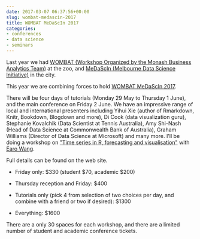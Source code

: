 ```yaml
---
date: 2017-03-07 06:37:56+00:00
slug: wombat-medascin-2017
title: WOMBAT MeDaScIn 2017
categories:
- conferences
- data science
- seminars
---
```


Last year we had [WOMBAT (Workshop Organized by the Monash Business Analytics Team)](/hyndsight/wombat2016/) at the zoo, and [MeDaScIn (Melbourne Data Science Initiative)](/hyndsight/medascin2016/) in the city.

This year we are combining forces to hold [WOMBAT MeDaScIn 2017](https://www.meetup.com/en-AU/Data-Science-Melbourne/events/235815094/).

There will be four days of tutorials (Monday 29 May to Thursday 1 June), and the main conference on Friday 2 June. We have an impressive range of local and international presenters including Yihui Xie (author of Rmarkdown, Knitr, Bookdown, Blogdown and more), Di Cook (data visualization guru), Stephanie Kovalchik (Data Scientist at Tennis Australia), Amy Shi-Nash (Head of Data Science at Commonwealth Bank of Australia), Graham Williams (Director of Data Science at Microsoft) and many more. I'll be doing a workshop on ["Time series in R, forecasting and visualisation"](https://robjhyndman.com/seminars/forecasting-medascin/) with [Earo Wang](http://earo.me/).

Full details can be found on the web site.


  * Friday only: $330 (student $70, academic $200)

  * Thursday reception and Friday: $400

  * Tutorials only (pick 4 from selection of two choices per day, and combine with a friend or two if desired): $1300

  * Everything: $1600

There are a only 30 spaces for each workshop, and there are a limited number of student and academic conference tickets.
